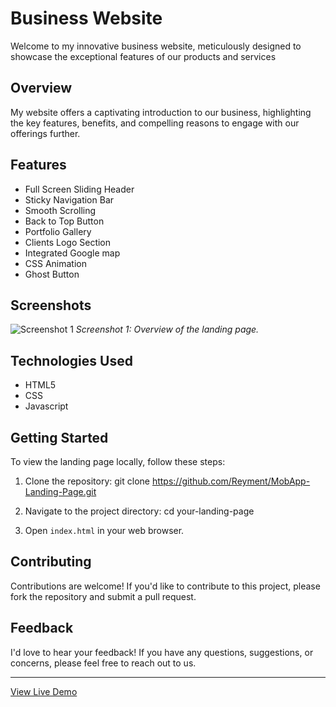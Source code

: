 
# Business Website

Welcome to my innovative business website, meticulously designed to showcase the exceptional features of our products and services

## Overview

My website offers a captivating introduction to our business, highlighting the key features, benefits, and compelling reasons to engage with our offerings further.


## Features

- Full Screen Sliding Header
- Sticky Navigation Bar
- Smooth Scrolling
- Back to Top Button
- Portfolio Gallery
- Clients Logo Section
- Integrated Google map
- CSS Animation
- Ghost Button


## Screenshots

![Screenshot 1](/images/homePageMobApp.png)
*Screenshot 1: Overview of the landing page.*


## Technologies Used

- HTML5
- CSS
- Javascript
  

## Getting Started

To view the landing page locally, follow these steps:

1. Clone the repository:
   git clone https://github.com/Reyment/MobApp-Landing-Page.git
   
3. Navigate to the project directory:
	cd your-landing-page

3. Open `index.html` in your web browser.


## Contributing

Contributions are welcome! If you'd like to contribute to this project, please fork the repository and submit a pull request.

## Feedback

I'd love to hear your feedback! If you have any questions, suggestions, or concerns, please feel free to reach out to us.


---

[View Live Demo](https://example-convert-figma-html-4.vercel.app/)
